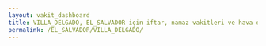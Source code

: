 ```yaml
---
layout: vakit_dashboard
title: VILLA_DELGADO, EL_SALVADOR için iftar, namaz vakitleri ve hava durumu - ilçe/eyalet seç
permalink: /EL_SALVADOR/VILLA_DELGADO/
---
```


<script type="text/javascript">
  var GLOBAL_COUNTRY = 'EL_SALVADOR';
  var GLOBAL_CITY = 'VILLA_DELGADO';
  var GLOBAL_STATE = '';
  var lat = 72;
  var lon = 21;
</script>
